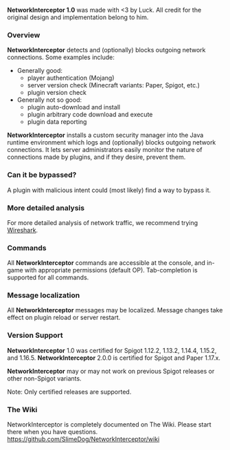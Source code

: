 **NetworkInterceptor 1.0** was made with <3 by Luck. All credit for the original design and implementation belong to him.

### Overview
**NetworkInterceptor** detects and (optionally) blocks outgoing network connections. Some examples include:
* Generally good:
  * player authentication (Mojang)
  * server version check (Minecraft variants: Paper, Spigot, etc.)
  * plugin version check
* Generally not so good:
  * plugin auto-download and install
  * plugin arbitrary code download and execute
  * plugin data reporting

**NetworkInterceptor** installs a custom security manager into the Java runtime environment which logs and (optionally) blocks outgoing network connections.
It lets server administrators easily monitor the nature of connections made by plugins, and if they desire, prevent them.

### Can it be bypassed?
A plugin with malicious intent could (most likely) find a way to bypass it.

### More detailed analysis
For more detailed analysis of network traffic, we recommend trying [Wireshark](https://www.wireshark.org/).

### Commands
All **NetworkInterceptor** commands are accessible at the console, and in-game with appropriate permissions (default OP). Tab-completion is supported for all commands.

### Message localization
All **NetworkInterceptor** messages may be localized. Message changes take effect on plugin reload or server restart.

### Version Support
**NetworkInterceptor** 1.0 was certified for Spigot 1.12.2, 1.13.2, 1.14.4, 1.15.2, and 1.16.5.
**NetworkInterceptor** 2.0.0 is certified for Spigot and Paper 1.17.x.

**NetworkInterceptor** may or may not work on previous Spigot releases or other non-Spigot variants.

Note: Only certified releases are supported.

### The Wiki
NetworkInterceptor is completely documented on The Wiki. Please start there when you have questions.
https://github.com/SlimeDog/NetworkInterceptor/wiki
